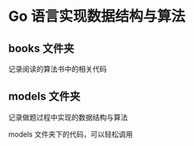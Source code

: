 # Go 语言实现数据结构与算法

## books 文件夹

记录阅读的算法书中的相关代码

## models 文件夹

记录做题过程中实现的数据结构与算法

models 文件夹下的代码，可以轻松调用
